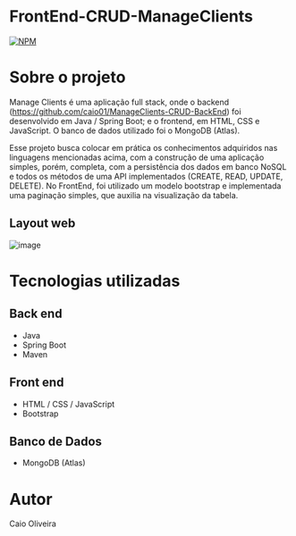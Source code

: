 # FrontEnd-CRUD-ManageClients 
[![NPM](https://img.shields.io/npm/l/react)](https://github.com/caio01/ManageClients-CRUD-FrontEnd/blob/master/LICENSE) 

# Sobre o projeto

Manage Clients é uma aplicação full stack, onde o backend (https://github.com/caio01/ManageClients-CRUD-BackEnd) foi desenvolvido em Java / Spring Boot; e o frontend, em HTML, CSS e JavaScript. O banco de dados utilizado foi o MongoDB (Atlas).

Esse projeto busca colocar em prática os conhecimentos adquiridos nas linguagens mencionadas acima, com a construção de uma aplicação simples, porém, completa, com a persistência dos dados em banco NoSQL e todos os métodos de uma API implementados (CREATE, READ, UPDATE, DELETE). No FrontEnd, foi utilizado um modelo bootstrap e implementada uma paginação simples, que auxilia na visualização da tabela.

## Layout web
![image](https://user-images.githubusercontent.com/49879702/207204540-74030f02-4e82-41cb-bd0c-e51bcb622b75.png)

# Tecnologias utilizadas
## Back end
- Java
- Spring Boot
- Maven
## Front end
- HTML / CSS / JavaScript
- Bootstrap
## Banco de Dados
-  MongoDB (Atlas)

# Autor

Caio Oliveira
